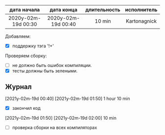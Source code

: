 
| дата начала         |   дата конца        |  длительность  | исполнитель  |
|:-------------------:|:-------------------:|:--------------:|:------------:|
| 2020y-02m-19d 00:30 | 2020y-02m-19d 00:40 | 10 min         | Kartonagnick |

Добавляем:  
  - [x] поддержку тэга '!+'

Проверяем сборку:  
  - [ ] не должно быть ошибок компиляции.  
  - [x] тесты должны быть зелеными.  

Журнал  
------

[2021y-02m-19d 00:40] [2021y-02m-19d 01:50] 1 hour 10 min  
 - [x] закончил код

[2021y-02m-19d 01:50] [2021y-02m-19d 02:00] 10 min  
 - [ ] проверка сборки на всех компиляторах
